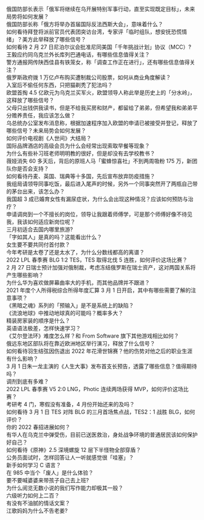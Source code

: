 俄国防部长表示「俄军将继续在乌开展特别军事行动，直至实现既定目标」，未来局势将如何发展？  
俄国防部长称「俄方将举办首届国际反法西斯大会」，意味着什么？  
如何看待拜登将派前官员代表团突访台湾，专家评「临时组队，想安抚恐慌情绪」？美方此举释放了哪些信号？  
如何看待 2 月 27 日尼泊尔议会批准尼同美国「千年挑战计划」协议（MCC）?  
王毅应约同乌克兰外长库列巴通电话，有哪些信息值得关注？  
警方通报网传陕西佳县有铁笼女，称「调查工作正在进行」，还有哪些信息值得关注？  
俄罗斯政府拨 1 万亿卢布购买遭制裁公司股票，如何从商业角度解读？  
入室后不偷任何东西，只把猫剃秃了犯法吗？  
欧盟首掏 4.5 亿欧元为乌克兰买军火，欧盟领导人称此举是历史上的「分水岭」，这释放了哪些信号？  
父母只出钱供我读书，但是不给我买房和财产，都留给了弟弟，但希望我和弟弟平分赡养责任，我应该怎么做？  
乌总统办公室发布消息称，根据加速程序加入欧盟的申请已被接受并登记，释放了哪些信号？未来局势会如何发展？  
如何评价电视剧《人世间》大结局？  
国际品牌酒店的高级会员为什么会经常出现索取早餐等现象？  
为什么有些补习班老师明明教的很好，但是却没有去学校教书？  
薇娅消失 60 多天后，背后的原班人马「蜜蜂惊喜社」不到两周吸粉 175 万，新团队你是否会支持？  
如何看待丹麦、英国、瑞典等十多国，先后宣布放弃防疫措施？  
我组局请领导同事吃饭，最后进入尾声的时候，另外一个同事突然开了两瓶自己带的茅台出来，该怎么办？  
我国超 3 成已婚育女性有漏尿症状，为什么会出现这种情况？应该如何预防与治疗？  
申请调岗到一个不擅长的岗位，领导让我跟着师傅学，可是那个师傅好像不待见我，我该如何适应新岗位呢？  
三月初适合去国内哪里旅游?  
「字如其人」是真的吗？这能看出什么？  
女生要不要共同付首付款？  
今年考研是太卷了还是太水了，为什么分数线都高的离谱？  
2022 LPL 春季赛 BLG 1:2 TES，TES 取得北伐 5 连胜，如何评价这场比赛？  
2 月 27 日瑞士预计加强对俄制裁，考虑冻结俄罗斯在瑞士资产，这对两国关系将产生哪些影响？  
为什么华为喜欢做屏幕曲率大的手机，而其他品牌并不跟进？  
2021 年度个人所得税综合所得年度汇算 3 月 1 日开启，其中有哪些需要了解的注意事项？  
《黑暗之魂》系列的「预输入」是不是系统上的缺陷？  
《流浪地球》中推动地球真的可能吗？概率多大？  
精装房家装的顺序是什么？  
英语语法极差，怎样快速学习？  
《艾尔登法环》难度怎么样？和 From Software 旗下其他游戏相比如何？  
俄远东地区部队将在靠近欧洲地区举行演习，释放了什么信号？  
如何看待羽生结弦因伤退出 2022 年花滑世锦赛？他的伤势对他之后的职业生涯有什么影响？  
3 月 1 日朱一龙主演的《人生大事》发布首支长预告，透露了哪些信息？值得期待吗？  
调剂到底有多难？  
2022 LPL 春季赛 V5 2:0 LNG，Photic 连续两场获得 MVP，如何评价这场比赛？  
考研考 4 门，寒假没有准备，4 月份开始还来的及吗？  
如何看待 3 月 1 日 TES 对阵 BLG 的三月首场焦点战，TES2：1 战胜 BLG，如何评价？  
你的 2022 春招进展如何？  
有华人在乌克兰中弹受伤，目前已送医救治，身处战争环境的普通居民该如何保护好自己？  
如何看待《原神》2.5 深境螺旋 12 层下半怪物全部穿盾？  
公务员面试时，怎样回答让人一听就感觉很「哇塞」？  
新手如何学习 C 语言？  
在 985 中当个「废人」是什么体验？  
要不要喊婆婆来带孩子自己去上班?  
为什么阅览无数小说的我们写作能力却极其一般？  
六级听力如何上二百？  
有没有不油腻的情话文案？  
江歌妈妈为什么不告老姜?  
